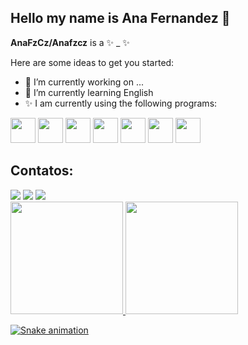 ## Hello my name is Ana Fernandez 👋
**AnaFzCz/Anafzcz** is a ✨ _ ✨ 

Here are some ideas to get you started:

- 🔭 I’m currently working on ...
- 🌱 I’m currently learning English
- ✨ I am currently using the following programs:

  
 <img src="https://cdn.jsdelivr.net/gh/devicons/devicon@latest/icons/javascript/javascript-original.svg" width="40" height="40" /> <img src="https://cdn.jsdelivr.net/gh/devicons/devicon@latest/icons/html5/html5-original-wordmark.svg" width="40" height="40" /> <img src="https://cdn.jsdelivr.net/gh/devicons/devicon@latest/icons/css3/css3-original-wordmark.svg" width="40" height="40"/> <img src="https://cdn.jsdelivr.net/gh/devicons/devicon@latest/icons/react/react-original-wordmark.svg" width="40" height="40" /> <img src="https://cdn.jsdelivr.net/gh/devicons/devicon@latest/icons/github/github-original-wordmark.svg" width="40" height="40"/> <img src="https://cdn.jsdelivr.net/gh/devicons/devicon@latest/icons/sqldeveloper/sqldeveloper-original.svg" width="40" height="40" /> <img src="https://cdn.jsdelivr.net/gh/devicons/devicon@latest/icons/oracle/oracle-original.svg" width="40" height="40"/>
          
          
## Contatos:

<div>
<a href="https://instagram.com/anafzcz" target="_blank"><img loading="lazy" src="https://img.shields.io/badge/-Instagram-%23E4405F?style=for-the-badge&logo=instagram&logoColor=white" target="_blank"></a>
<a href = "mailto:anafzczbr@gmail.com"><img loading="lazy" src="https://img.shields.io/badge/Gmail-D14836?style=for-the-badge&logo=gmail&logoColor=white" target="_blank"></a>
<a href="https://www.linkedin.com/in/ana-fernandez-cruz-238787124" target="_blank"><img loading="lazy" src="https://img.shields.io/badge/-LinkedIn-%230077B5?style=for-the-badge&logo=linkedin&logoColor=white" target="_blank"></a>   
</div>          
          
<div>
<a href="https://github.com/AnaFzCz">
<img loading="lazy" height="180em" src="https://github-readme-stats.vercel.app/api/top-langs/?username=AnaFzCz&layout=compact&langs_count=7&theme=dracula"/>
<img loading="lazy" height="180em" src="https://github-readme-stats.vercel.app/api?username=AnaFzCz&show_icons=true&theme=dracula&include_all_commits=true&count_private=true"/>
</div>


![Snake animation](https://github.com/seu-usuário-aqui/AnaFzCz/blob/output/github-contribution-grid-snake.svg)

  
